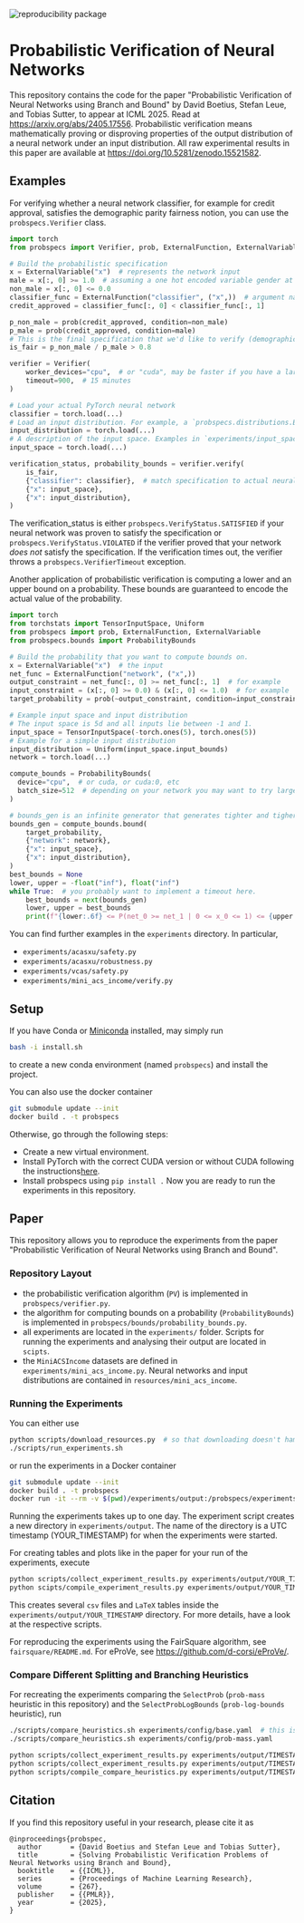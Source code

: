 ![reproducibility package](https://github.com/user-attachments/assets/3610e80e-f85e-4c99-8663-062c728a2224)


# Probabilistic Verification of Neural Networks
This repository contains the code for the paper "Probabilistic Verification of Neural Networks using Branch and Bound" by David Boetius, Stefan Leue, and Tobias Sutter, to appear at ICML 2025. Read at https://arxiv.org/abs/2405.17556.
Probabilistic verification means mathematically proving or disproving properties of the output distribution of a neural network under an input distribution.
All raw experimental results in this paper are available at https://doi.org/10.5281/zenodo.15521582.

## Examples

For verifying whether a neural network classifier, for example for credit approval,
satisfies the demographic parity fairness notion, you can use the `probspecs.Verifier` class.
```python
import torch
from probspecs import Verifier, prob, ExternalFunction, ExternalVariable

# Build the probabilistic specification
x = ExternalVariable("x")  # represents the network input
male = x[:, 0] >= 1.0  # assuming a one hot encoded variable gender at indices 0 - 2
non_male = x[:, 0] <= 0.0
classifier_func = ExternalFunction("classifier", ("x",))  # argument name needs to match the input variable
credit_approved = classifier_func[:, 0] < classifier_func[:, 1]

p_non_male = prob(credit_approved, condition=non_male)
p_male = prob(credit_approved, condition=male)
# This is the final specification that we'd like to verify (demographic parity)
is_fair = p_non_male / p_male > 0.8

verifier = Verifier(
    worker_devices="cpu",  # or "cuda", may be faster if you have a large neural network
    timeout=900,  # 15 minutes
)

# Load your actual PyTorch neural network
classifier = torch.load(...)
# Load an input distribution. For example, a `probspecs.distributions.BayesianNet`
input_distribution = torch.load(...)
# A description of the input space. Examples in `experiments/input_spaces.py`.
input_space = torch.load(...)

verification_status, probability_bounds = verifier.verify(
    is_fair,
    {"classifier": classifier},  # match specification to actual neural networks
    {"x": input_space},
    {"x": input_distribution},
)
```
The verification_status is either `probspecs.VerifyStatus.SATISFIED` if your
neural network was proven to satisfy the specification or
`probspecs.VerifyStatus.VIOLATED` if the verifier proved that your network
*does not* satisfy the specification.
If the verification times out, the verifier throws a `probspecs.VerifierTimeout` exception.

Another application of probabilistic verification is computing a lower and an upper bound
on a probability.
These bounds are guaranteed to encode the actual value of the probability.
```python
import torch
from torchstats import TensorInputSpace, Uniform
from probspecs import prob, ExternalFunction, ExternalVariable
from probspecs.bounds import ProbabilityBounds

# Build the probability that you want to compute bounds on.
x = ExternalVariable("x")  # the input
net_func = ExternalFunction("network", ("x",))
output_constraint = net_func[:, 0] >= net_func[:, 1]  # for example
input_constraint = (x[:, 0] >= 0.0) & (x[:, 0] <= 1.0)  # for example
target_probability = prob(~output_constraint, condition=input_constraint)

# Example input space and input distribution
# The input space is 5d and all inputs lie between -1 and 1.
input_space = TensorInputSpace(-torch.ones(5), torch.ones(5))
# Example for a simple input distribution
input_distribution = Uniform(input_space.input_bounds)
network = torch.load(...)

compute_bounds = ProbabilityBounds(
  device="cpu",  # or cuda, or cuda:0, etc
  batch_size=512  # depending on your network you may want to try larger or smaller values
)

# bounds_gen is an infinite generator that generates tighter and tigher bounds.
bounds_gen = compute_bounds.bound(
    target_probability,
    {"network": network},
    {"x": input_space},
    {"x": input_distribution},
)
best_bounds = None
lower, upper = -float("inf"), float("inf")
while True:  # you probably want to implement a timeout here.
    best_bounds = next(bounds_gen)
    lower, upper = best_bounds
    print(f"{lower:.6f} <= P(net_0 >= net_1 | 0 <= x_0 <= 1) <= {upper:.6f}")
```
You can find further examples in the `experiments` directory.
In particular,
 - `experiments/acasxu/safety.py`
 - `experiments/acasxu/robustness.py`
 - `experiments/vcas/safety.py`
 - `experiments/mini_acs_income/verify.py`

## Setup
If you have Conda or [Miniconda](https://docs.conda.io/en/latest/miniconda.html) installed, may simply run
```bash
bash -i install.sh
```
to create a new conda environment (named `probspecs`) and install the project.

You can also use the docker container
```bash
git submodule update --init
docker build . -t probspecs
```

Otherwise, go through the following steps:
- Create a new virtual environment.
- Install PyTorch with the correct CUDA version or without CUDA following the instructions[here](https://pytorch.org/get-started/previous-versions/#v1121).
- Install probspecs using `pip install .`
Now you are ready to run the experiments in this repository.

## Paper
This repository allows you to reproduce the experiments from the paper "Probabilistic Verification of Neural Networks using Branch and Bound".

### Repository Layout
 - the probabilistic verification algorithm (`PV`) is implemented in `probspecs/verifier.py`.
 - the algorithm for computing bounds on a probability (`ProbabilityBounds`) is implemented in `probspecs/bounds/probability_bounds.py`.
 - all experiments are located in the `experiments/` folder. Scripts for running the experiments and analysing their output are located in `scipts`.
 - the `MiniACSIncome` datasets are defined in `experiments/mini_acs_income.py`. Neural networks and input distributions are contained in `resources/mini_acs_income`.

### Running the Experiments
You can either use
```bash
python scripts/download_resources.py  # so that downloading doesn't hamper with hard timeouts
./scripts/run_experiments.sh
```
or run the experiments in a Docker container
```bash
git submodule update --init
docker build . -t probspecs
docker run -it --rm -v $(pwd)/experiments/output:/probspecs/experiments/output probspecs
```
Running the experiments takes up to one day.
The experiment script creates a new directory in `experiments/output`.
The name of the directory is a UTC timestamp (YOUR_TIMESTAMP) for when the experiments were started.

For creating tables and plots like in the paper for your run of the experiments, execute
```bash
python scripts/collect_experiment_results.py experiments/output/YOUR_TIMESTAMP
python scipts/compile_experiment_results.py experiments/output/YOUR_TIMESTAMP
```
This creates several `csv` files and `LaTeX` tables inside the `experiments/output/YOUR_TIMESTAMP` directory.
For more details, have a look at the respective scripts.

For reproducing the experiments using the FairSquare algorithm, see `fairsquare/README.md`.
For eProVe, see https://github.com/d-corsi/eProVe/.

### Compare Different Splitting and Branching Heuristics
For recreating the experiments comparing the `SelectProb` (`prob-mass` heuristic in this repository)
and the `SelectProbLogBounds` (`prob-log-bounds` heuristic), run
```bash
./scripts/compare_heuristics.sh experiments/config/base.yaml  # this is prob-log-bounds
./scripts/compare_heuristics.sh experiments/config/prob-mass.yaml

python scripts/collect_experiment_results.py experiments/output/TIMESTAMP_BASE
python scripts/collect_experiment_results.py experiments/output/TIMESTAMP_PROB_MASS
python scripts/compile_compare_heuristics.py experiments/output/TIMESTAMP_BASE experiments/output/TIMESTAMP_PROB_MASS
```

## Citation
If you find this repository useful in your research, please cite it as
```
@inproceedings{probspec,
  author       = {David Boetius and Stefan Leue and Tobias Sutter},
  title        = {Solving Probabilistic Verification Problems of Neural Networks using Branch and Bound},
  booktitle    = {{ICML}},
  series       = {Proceedings of Machine Learning Research},
  volume       = {267},
  publisher    = {{PMLR}},
  year         = {2025},
}
```

